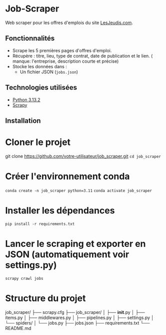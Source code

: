 # Job-Scraper
Web scraper pour les offres d'emplois du site [LesJeudis.com](https://www.lesjeudis.com/).

## Fonctionnalités
- Scrape les 5 premières pages d'offres d'emploi.
- Récupère : titre, lieu, type de contrat, date de publication et le lien.
( manque: l'entreprise, description courte et précise)
- Stocke les données dans :
  - Un fichier JSON (`jobs.json`)

## Technologies utilisées

- [Python 3.13.2](https://www.python.org/)
- [Scrapy](https://scrapy.org/)

## Installation
# Cloner le projet
git clone https://github.com/votre-utilisateur/job_scraper.git
```cd job_scraper```

# Créer l'environnement conda
```conda create -n job_scraper python=3.11```
```conda activate job_scraper```

# Installer les dépendances
```pip install -r requirements.txt```

# Lancer le scraping et exporter en JSON (automatiquement voir settings.py)
```scrapy crawl jobs```

# Structure du projet
job_scraper/
├── scrapy.cfg
├── job_scraper/
│   ├── __init__.py
│   ├── items.py
│   ├── middlewares.py
│   ├── pipelines.py
│   ├── settings.py
│   └── spiders/
│       └── jobs.py
├── jobs.json
├── requirements.txt
└── README.md
